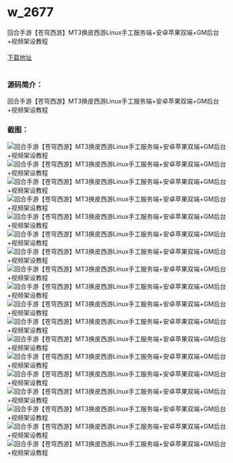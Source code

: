 # w_2677
回合手游【苍穹西游】MT3换皮西游Linux手工服务端+安卓苹果双端+GM后台+视频架设教程
<br/></br>
[下载地址](https://www.uuid2.com/2677.html "下载地址")
<br/></br>
<h3>源码简介：</h3>
<p>回合手游【苍穹西游】MT3换皮西游Linux手工服务端+安卓苹果双端+GM后台+视频架设教程<p>
<h3>截图：</h3>
<img src="https://www.uuid2.com/wp-content/uploads/img/202105/52f679a619.jpg" alt="回合手游【苍穹西游】MT3换皮西游Linux手工服务端+安卓苹果双端+GM后台+视频架设教程"><img src="https://www.uuid2.com/wp-content/uploads/img/202105/d3635a7186.jpg" alt="回合手游【苍穹西游】MT3换皮西游Linux手工服务端+安卓苹果双端+GM后台+视频架设教程"><img src="https://www.uuid2.com/wp-content/uploads/img/202105/f14a55c269.jpg" alt="回合手游【苍穹西游】MT3换皮西游Linux手工服务端+安卓苹果双端+GM后台+视频架设教程"><img src="https://www.uuid2.com/wp-content/uploads/img/202105/91f0f37184.jpg" alt="回合手游【苍穹西游】MT3换皮西游Linux手工服务端+安卓苹果双端+GM后台+视频架设教程"><img src="https://www.uuid2.com/wp-content/uploads/img/202105/e5467cc446.jpg" alt="回合手游【苍穹西游】MT3换皮西游Linux手工服务端+安卓苹果双端+GM后台+视频架设教程"><img src="https://www.uuid2.com/wp-content/uploads/img/202105/8ed7da7427.jpg" alt="回合手游【苍穹西游】MT3换皮西游Linux手工服务端+安卓苹果双端+GM后台+视频架设教程"><img src="https://www.uuid2.com/wp-content/uploads/img/202105/2cdc90e686.jpg" alt="回合手游【苍穹西游】MT3换皮西游Linux手工服务端+安卓苹果双端+GM后台+视频架设教程"><img src="https://www.uuid2.com/wp-content/uploads/img/202105/eeeaa8a973.jpg" alt="回合手游【苍穹西游】MT3换皮西游Linux手工服务端+安卓苹果双端+GM后台+视频架设教程"><img src="https://www.uuid2.com/wp-content/uploads/img/202105/882b170921.jpg" alt="回合手游【苍穹西游】MT3换皮西游Linux手工服务端+安卓苹果双端+GM后台+视频架设教程"><img src="https://www.uuid2.com/wp-content/uploads/img/202105/6376b62251.jpg" alt="回合手游【苍穹西游】MT3换皮西游Linux手工服务端+安卓苹果双端+GM后台+视频架设教程"><img src="https://www.uuid2.com/wp-content/uploads/img/202105/00bbebe888.jpg" alt="回合手游【苍穹西游】MT3换皮西游Linux手工服务端+安卓苹果双端+GM后台+视频架设教程"><img src="https://www.uuid2.com/wp-content/uploads/img/202105/60ce5ea562.jpg" alt="回合手游【苍穹西游】MT3换皮西游Linux手工服务端+安卓苹果双端+GM后台+视频架设教程"><img src="https://www.uuid2.com/wp-content/uploads/img/202105/da70898547.jpg" alt="回合手游【苍穹西游】MT3换皮西游Linux手工服务端+安卓苹果双端+GM后台+视频架设教程"><img src="https://www.uuid2.com/wp-content/uploads/img/202105/704e4a0888.jpg" alt="回合手游【苍穹西游】MT3换皮西游Linux手工服务端+安卓苹果双端+GM后台+视频架设教程"><img src="https://www.uuid2.com/wp-content/uploads/img/202105/e7bb079819.jpg" alt="回合手游【苍穹西游】MT3换皮西游Linux手工服务端+安卓苹果双端+GM后台+视频架设教程"><img src="https://www.uuid2.com/wp-content/uploads/img/202105/972003d725.jpg" alt="回合手游【苍穹西游】MT3换皮西游Linux手工服务端+安卓苹果双端+GM后台+视频架设教程"><img src="https://www.uuid2.com/wp-content/uploads/img/202105/c3fa4bd436.jpg" alt="回合手游【苍穹西游】MT3换皮西游Linux手工服务端+安卓苹果双端+GM后台+视频架设教程"><img src="https://www.uuid2.com/wp-content/uploads/img/202105/a43a278173.jpg" alt="回合手游【苍穹西游】MT3换皮西游Linux手工服务端+安卓苹果双端+GM后台+视频架设教程">
